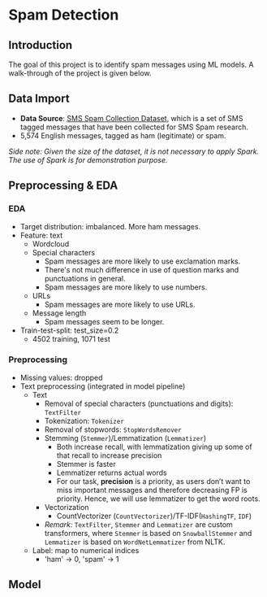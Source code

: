 # Spam Detection

## Introduction
The goal of this project is to identify spam messages using ML models. A walk-through of the project is given below.

## Data Import
- **Data Source**: [SMS Spam Collection Dataset](https://www.kaggle.com/uciml/sms-spam-collection-dataset), which is a set of SMS tagged messages that have been collected for SMS Spam research. 
- 5,574 English messages, tagged as ham (legitimate) or spam.

*Side note: Given the size of the dataset, it is not necessary to apply Spark. The use of Spark is for demonstration purpose.*

## Preprocessing & EDA
### EDA
- Target distribution: imbalanced. More ham messages.
- Feature: text
  - Wordcloud
  - Special characters
    - Spam messages are more likely to use exclamation marks.
    - There's not much difference in use of question marks and punctuations in general.
    - Spam messages are more likely to use numbers.
  - URLs
    - Spam messages are more likely to use URLs.
  - Message length
    - Spam messages seem to be longer.
- Train-test-split: test_size=0.2
  - 4502 training, 1071 test
### Preprocessing
- Missing values: dropped
- Text preprocessing (integrated in model pipeline)
  - Text
    - Removal of special characters (punctuations and digits): `TextFilter`
    - Tokenization: `Tokenizer`
    - Removal of stopwords: `StopWordsRemover`
    - Stemming (`Stemmer`)/Lemmatization (`Lemmatizer`)
      - Both increase recall, with lemmatization giving up some of that recall to increase precision
      - Stemmer is faster
      - Lemmatizer returns actual words
      - For our task, **precision** is a priority, as users don’t want to miss important messages and therefore decreasing FP is priority. Hence, we will use lemmatizer to get the word roots.
    - Vectorization
      - CountVectorizer (`CountVectorizer`)/TF-IDF(`HashingTF`, `IDF`)
    - *Remark:* `TextFilter`, `Stemmer` and `Lemmatizer` are custom transformers, where `Stemmer` is based on `SnowballStemmer` and `Lemmatizer` is based on `WordNetLemmatizer` from NLTK.
  - Label: map to numerical indices
    - 'ham' -> 0, 'spam' -> 1

## Model
